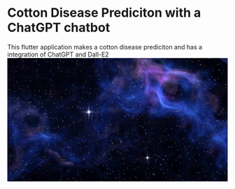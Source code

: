 # Cotton Disease Prediciton with a ChatGPT chatbot

This flutter application makes a cotton disease prediciton and has a integration of ChatGPT and Dall-E2
<img src="space1.jpg">
